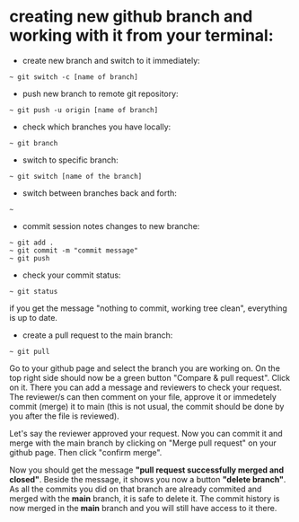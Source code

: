 # creating new github branch and working with it from your terminal:

- create new branch and switch to it immediately:

```
~ git switch -c [name of branch]
```

- push new branch to remote git repository:

```
~ git push -u origin [name of branch]
```

- check which branches you have locally:

```
~ git branch
```

- switch to specific branch:

```
~ git switch [name of the branch]
```

- switch between branches back and forth:

```
~
```

- commit session notes changes to new branche:

```
~ git add .
~ git commit -m "commit message"
~ git push
```

- check your commit status:

```
~ git status
```

if you get the message "nothing to commit, working tree clean", everything is up to date.

- create a pull request to the main branch:

```
~ git pull
```

Go to your github page and select the branch you are working on. On the top right side should now be a green button "Compare & pull request". Click on it. There you can add a message and reviewers to check your request. The reviewer/s can then comment on your file, approve it or immedetely commit (merge) it to main (this is not usual, the commit should be done by you after the file is reviewed).

Let's say the reviewer approved your request. Now you can commit it and merge with the main branch by clicking on "Merge pull request" on your github page. Then click "confirm merge".

Now you should get the message **"pull request successfully merged and closed"**. Beside the message, it shows you now a button **"delete branch"**. As all the commits you did on that branch are already commited and merged with the **main** branch, it is safe to delete it. The commit history is now merged in the **main** branch and you will still have access to it there.
